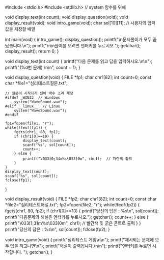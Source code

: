 
#include <stdio.h>
#include <stdlib.h>  // system 함수를 위해

void display_text(int count);
void display_question(void);
void display_result(void);
void intro_game(void);
char sol[10][11];  // 사용자의 입력 값을 저장할 배열

int main(void) {
    intro_game();
    display_question();
    printf("\n문제풀이가 모두 끝났습니다.\n");
    printf("\n\n풀이를 보려면 엔터키를 누르시오.");
    getchar();
    display_result();
    return 0;
}

void display_text(int count) {
    printf("다음 문제를 읽고 답을 입력하시오.\n\n");
    printf("(%d번 문제) \n\n", count + 1);
}

void display_question(void) {
    FILE *fp1;
    char chr1[82];
    int count=0;
    const char *file1="심리테스트질문.txt";
    
    // 질문이 시작되기 전에 박수 소리 재생
    #ifdef _WIN32  // Windows
        system("WaveSound.wav");  
    #elif __linux__  // Linux
        system("WaveSound.wav");  
    #endif

    fp1=fopen(file1, "r");
    while(!feof(fp1)) {
        fgets(chr1, 80, fp1);
        if (chr1[0]==10) {
            display_text(count);
            scanf("%s", sol[count]);
            count++;
        } else {
            printf("\033[0;34m%s\033[0m", chr1);  // 파란색 출력
        }
    }
    display_text(count);
    scanf("%s", sol[count]);
    fclose(fp1);
}

void display_result(void) {
    FILE *fp2;
    char chr1[82];
    int count=0;
    const char *file2="심리테스트해설.txt";
    fp2=fopen(file2, "r");
    while(!feof(fp2)) {
        fgets(chr1, 80, fp2);
        if (chr1[0]==10) {
            printf("당신의 답은 : %s\n", sol[count]);
            printf("다음문제의 해설은 엔터키를 누르시오.");
            getchar();
            count++;
        } else {
           printf("\033[1;31m%s\033[0m", chr1);  // 빨간색 및 굵은 폰트로 출력
        }
    }
    printf("당신의 답은 : %s\n", sol[count]);
    fclose(fp2);
}

void intro_game(void) {
    printf("심리테스트 게임\n\n");
    printf("제시되는 문제에 모두 답을 하고나면\n");
    printf("해설이 출력됩니다.\n\n");
    printf("엔터키를 누르면 시작합니다. ");
    getchar();
}

